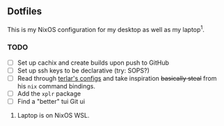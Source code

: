 ## Dotfiles

This is my NixOS configuration for my desktop as well as my laptop<sup>1</sup>.

### TODO

 - [ ] Set up cachix and create builds upon push to GitHub
 - [ ] Set up ssh keys to be declarative (try: SOPS?)
 - [ ] Read through [terlar's configs](https://github.com/terlar/nix-config) and take inspiration ~~basically steal~~ from his `nix` command bindings.
 - [ ] Add the `xplr` package
 - [ ] Find a "better" tui Git ui

1. Laptop is on NixOS WSL.
